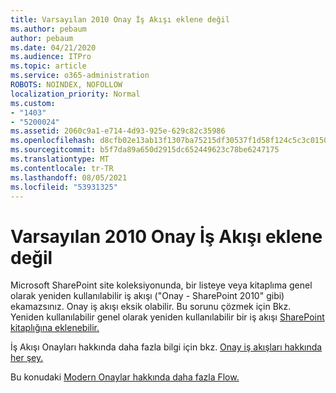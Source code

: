 ```yaml
---
title: Varsayılan 2010 Onay İş Akışı eklene değil
ms.author: pebaum
author: pebaum
ms.date: 04/21/2020
ms.audience: ITPro
ms.topic: article
ms.service: o365-administration
ROBOTS: NOINDEX, NOFOLLOW
localization_priority: Normal
ms.custom:
- "1403"
- "5200024"
ms.assetid: 2060c9a1-e714-4d93-925e-629c82c35986
ms.openlocfilehash: d8cfb02e13ab13f1307ba75215df30537f1d58f124c5c3c015037eae2b00c35c
ms.sourcegitcommit: b5f7da89a650d2915dc652449623c78be6247175
ms.translationtype: MT
ms.contentlocale: tr-TR
ms.lasthandoff: 08/05/2021
ms.locfileid: "53931325"
---
```

# <a name="cant-add-default-2010-approval-workflow"></a>Varsayılan 2010 Onay İş Akışı eklene değil

Microsoft SharePoint site koleksiyonunda, bir listeye veya kitaplıma genel olarak yeniden kullanılabilir iş akışı ("Onay - SharePoint 2010" gibi) ekamazsınız. Onay iş akışı eksik olabilir. Bu sorunu çözmek için Bkz. Yeniden kullanılabilir genel olarak yeniden kullanılabilir bir iş akışı [SharePoint kitaplığına eklenebilir.](https://support.microsoft.com/help/4467263/sharepoint-designer-2013-shows-empty-wfpub-library)

İş Akışı Onayları hakkında daha fazla bilgi için bkz. [Onay iş akışları hakkında her şey.](https://support.office.com/article/All-about-Approval-workflows-078C5A89-821F-44A9-9530-40BB34F9F742) 
 
Bu konudaki [Modern Onaylar hakkında daha fazla Flow.](https://flow.microsoft.com/blog/introducing-modern-approvals) 
  